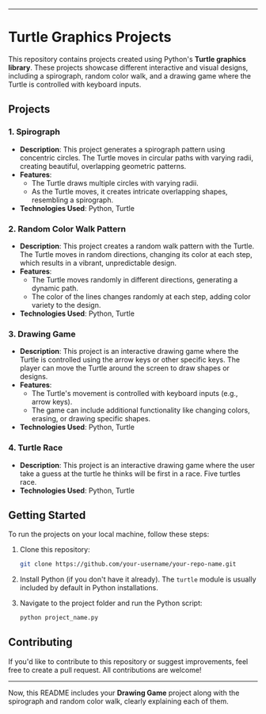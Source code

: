 

---

# Turtle Graphics Projects

This repository contains projects created using Python's **Turtle graphics library**. These projects showcase different interactive and visual designs, including a spirograph, random color walk, and a drawing game where the Turtle is controlled with keyboard inputs.

## Projects

### 1. **Spirograph**
   - **Description**: This project generates a spirograph pattern using concentric circles. The Turtle moves in circular paths with varying radii, creating beautiful, overlapping geometric patterns.
   - **Features**:
     - The Turtle draws multiple circles with varying radii.
     - As the Turtle moves, it creates intricate overlapping shapes, resembling a spirograph.
   - **Technologies Used**: Python, Turtle

### 2. **Random Color Walk Pattern**
   - **Description**: This project creates a random walk pattern with the Turtle. The Turtle moves in random directions, changing its color at each step, which results in a vibrant, unpredictable design.
   - **Features**:
     - The Turtle moves randomly in different directions, generating a dynamic path.
     - The color of the lines changes randomly at each step, adding color variety to the design.
   - **Technologies Used**: Python, Turtle

### 3. **Drawing Game**
   - **Description**: This project is an interactive drawing game where the Turtle is controlled using the arrow keys or other specific keys. The player can move the Turtle around the screen to draw shapes or designs.
   - **Features**:
     - The Turtle's movement is controlled with keyboard inputs (e.g., arrow keys).
     - The game can include additional functionality like changing colors, erasing, or drawing specific shapes.
   - **Technologies Used**: Python, Turtle
### 4. **Turtle Race**
   - **Description**: This project is an interactive drawing game where the user take a guess at the turtle he thinks will be first in a race. Five turtles race.
   - **Technologies Used**: Python, Turtle

## Getting Started

To run the projects on your local machine, follow these steps:

1. Clone this repository:
   ```bash
   git clone https://github.com/your-username/your-repo-name.git
   ```

2. Install Python (if you don't have it already). The `turtle` module is usually included by default in Python installations.

3. Navigate to the project folder and run the Python script:
   ```bash
   python project_name.py
   ```

## Contributing

If you'd like to contribute to this repository or suggest improvements, feel free to create a pull request. All contributions are welcome!



---

Now, this README includes your **Drawing Game** project along with the spirograph and random color walk, clearly explaining each of them.
